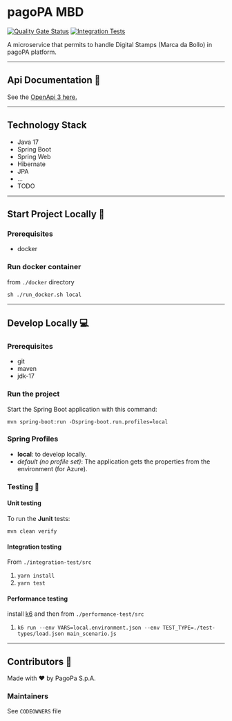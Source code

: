# pagoPA MBD

[![Quality Gate Status](https://sonarcloud.io/api/project_badges/measure?project=pagopa-mbd&metric=alert_status)](https://sonarcloud.io/dashboard?id=pagopa-mbd)
[![Integration Tests](https://github.com/pagopa/pagopa-mbd/actions/workflows/integration_test.yml/badge.svg?branch=main)](https://github.com/pagopa/pagopa-mbd/actions/workflows/integration_test.yml)

A microservice that permits to handle Digital Stamps (Marca da Bollo) in pagoPA platform.

---

## Api Documentation 📖

See
the [OpenApi 3 here.](https://editor.swagger.io/?url=https://raw.githubusercontent.com/pagopa/<TODO-repo>/main/openapi/openapi.json)

---

## Technology Stack

- Java 17
- Spring Boot
- Spring Web
- Hibernate
- JPA
- ...
- TODO

---

## Start Project Locally 🚀

### Prerequisites

- docker

### Run docker container

from `./docker` directory

`sh ./run_docker.sh local`

---

## Develop Locally 💻

### Prerequisites

- git
- maven
- jdk-17

### Run the project

Start the Spring Boot application with this command:

`mvn spring-boot:run -Dspring-boot.run.profiles=local`

### Spring Profiles

- **local**: to develop locally.
- _default (no profile set)_: The application gets the properties from the environment (for Azure).

### Testing 🧪

#### Unit testing

To run the **Junit** tests:

`mvn clean verify`

#### Integration testing

From `./integration-test/src`

1. `yarn install`
2. `yarn test`

#### Performance testing

install [k6](https://k6.io/) and then from `./performance-test/src`

1. `k6 run --env VARS=local.environment.json --env TEST_TYPE=./test-types/load.json main_scenario.js`

---

## Contributors 👥

Made with ❤️ by PagoPa S.p.A.

### Maintainers

See `CODEOWNERS` file
